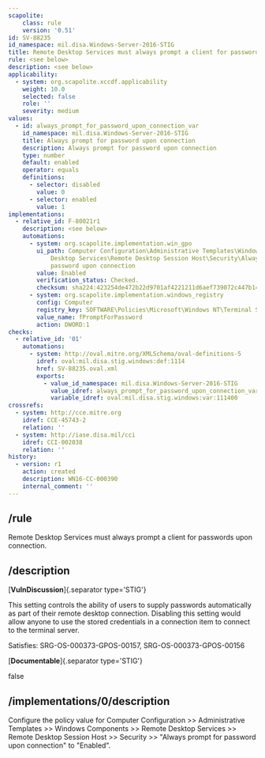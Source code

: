 ```yaml
---
scapolite:
    class: rule
    version: '0.51'
id: SV-88235
id_namespace: mil.disa.Windows-Server-2016-STIG
title: Remote Desktop Services must always prompt a client for passwords upon connection.
rule: <see below>
description: <see below>
applicability:
  - system: org.scapolite.xccdf.applicability
    weight: 10.0
    selected: false
    role: ''
    severity: medium
values:
  - id: always_prompt_for_password_upon_connection_var
    id_namespace: mil.disa.Windows-Server-2016-STIG
    title: Always prompt for password upon connection
    description: Always prompt for password upon connection
    type: number
    default: enabled
    operator: equals
    definitions:
      - selector: disabled
        value: 0
      - selector: enabled
        value: 1
implementations:
  - relative_id: F-80021r1
    description: <see below>
    automations:
      - system: org.scapolite.implementation.win_gpo
        ui_path: Computer Configuration\Administrative Templates\Windows Components\Remote
            Desktop Services\Remote Desktop Session Host\Security\Always prompt for
            password upon connection
        value: Enabled
        verification_status: Checked.
        checksum: sha224:423254de472b22d9701af4221211d6aef739072c447b14c404924dcd
      - system: org.scapolite.implementation.windows_registry
        config: Computer
        registry_key: SOFTWARE\Policies\Microsoft\Windows NT\Terminal Services
        value_name: fPromptForPassword
        action: DWORD:1
checks:
  - relative_id: '01'
    automations:
      - system: http://oval.mitre.org/XMLSchema/oval-definitions-5
        idref: oval:mil.disa.stig.windows:def:1114
        href: SV-88235.oval.xml
        exports:
          - value_id_namespace: mil.disa.Windows-Server-2016-STIG
            value_idref: always_prompt_for_password_upon_connection_var
            variable_idref: oval:mil.disa.stig.windows:var:111400
crossrefs:
  - system: http://cce.mitre.org
    idref: CCE-45743-2
    relation: ''
  - system: http://iase.disa.mil/cci
    idref: CCI-002038
    relation: ''
history:
  - version: r1
    action: created
    description: WN16-CC-000390
    internal_comment: ''
---
```



## /rule

Remote Desktop Services must always prompt a client for passwords upon connection.

## /description

[**VulnDiscussion**]{.separator type='STIG'}

This setting controls the ability of users to supply passwords automatically as part of their remote desktop connection. Disabling this setting would allow anyone to use the stored credentials in a connection item to connect to the terminal server.

Satisfies: SRG-OS-000373-GPOS-00157, SRG-OS-000373-GPOS-00156

[**Documentable**]{.separator type='STIG'}

false

## /implementations/0/description

Configure the policy value for Computer Configuration >> Administrative Templates >> Windows Components >> Remote Desktop Services >> Remote Desktop Session Host >> Security >> "Always prompt for password upon connection" to "Enabled".
